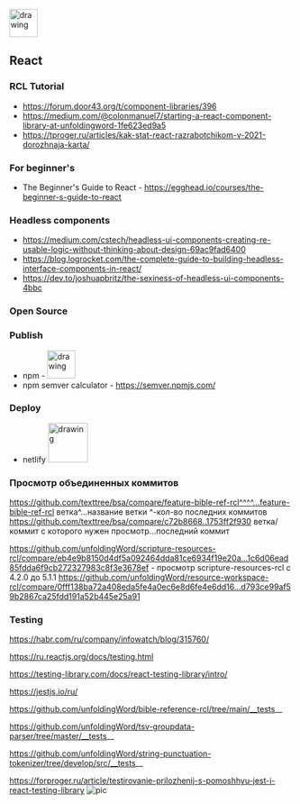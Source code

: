 
[<img src="https://user-images.githubusercontent.com/74174349/120631228-510b2c00-c470-11eb-93a3-7ab000d689cb.jpg" alt="drawing" width="50"/>](https://reactjs.org/)

## React ##


### RCL Tutorial ###

* https://forum.door43.org/t/component-libraries/396
* https://medium.com/@colonmanuel7/starting-a-react-component-library-at-unfoldingword-1fe623ed9a5
* https://tproger.ru/articles/kak-stat-react-razrabotchikom-v-2021-dorozhnaja-karta/

### For beginner's ###

* The Beginner's Guide to React - https://egghead.io/courses/the-beginner-s-guide-to-react

### Headless components ###
* https://medium.com/cstech/headless-ui-components-creating-re-usable-logic-without-thinking-about-design-69ac9fad6400
* https://blog.logrocket.com/the-complete-guide-to-building-headless-interface-components-in-react/
* https://dev.to/joshuapbritz/the-sexiness-of-headless-ui-components-4bbc

### Open Source ###

### Publish ###

* npm - [<img src="https://user-images.githubusercontent.com/74174349/120637915-2624d600-c478-11eb-9bad-124700116648.jpg" alt="drawing" width="50"/>](https://www.npmjs.com/)
* npm semver calculator - https://semver.npmjs.com/

### Deploy ###

* netlify [<img src="https://user-images.githubusercontent.com/74174349/120636033-d218f200-c475-11eb-834f-18f8a1b39bf6.jpg" alt="drawing" width="70"/>](https://www.netlify.com/)

### Просмотр объединенных коммитов ###
https://github.com/texttree/bsa/compare/feature-bible-ref-rcl^^^^...feature-bible-ref-rcl
ветка^...название ветки
^-кол-во последних коммитов
https://github.com/texttree/bsa/compare/c72b8668..1753ff2f930
ветка/коммит с которого нужен просмотр...последний коммит

https://github.com/unfoldingWord/scripture-resources-rcl/compare/eb4e9b8150d4df5a092464dda81ce6934f19e20a...1c6d06ead85fdda6f9cb272327983c8f3e3678ef - просмотр scripture-resources-rcl c 4.2.0 до 5.1.1
https://github.com/unfoldingWord/resource-workspace-rcl/compare/0fff138ba72a408eda5fe4a0ec6e8d6fe4e6dd16...d793ce99af59b2867ca25fdd191a52b445e25a91

### Testing ###
https://habr.com/ru/company/infowatch/blog/315760/ 

https://ru.reactjs.org/docs/testing.html

https://testing-library.com/docs/react-testing-library/intro/

https://jestjs.io/ru/

https://github.com/unfoldingWord/bible-reference-rcl/tree/main/__tests__

https://github.com/unfoldingWord/tsv-groupdata-parser/tree/master/__tests__

https://github.com/unfoldingWord/string-punctuation-tokenizer/tree/develop/src/__tests__

https://forproger.ru/article/testirovanie-prilozhenij-s-pomoshhyu-jest-i-react-testing-library
![pic](https://user-images.githubusercontent.com/74174349/146333046-9c623fe4-6589-4a4e-b862-049b4a5c548f.png)

